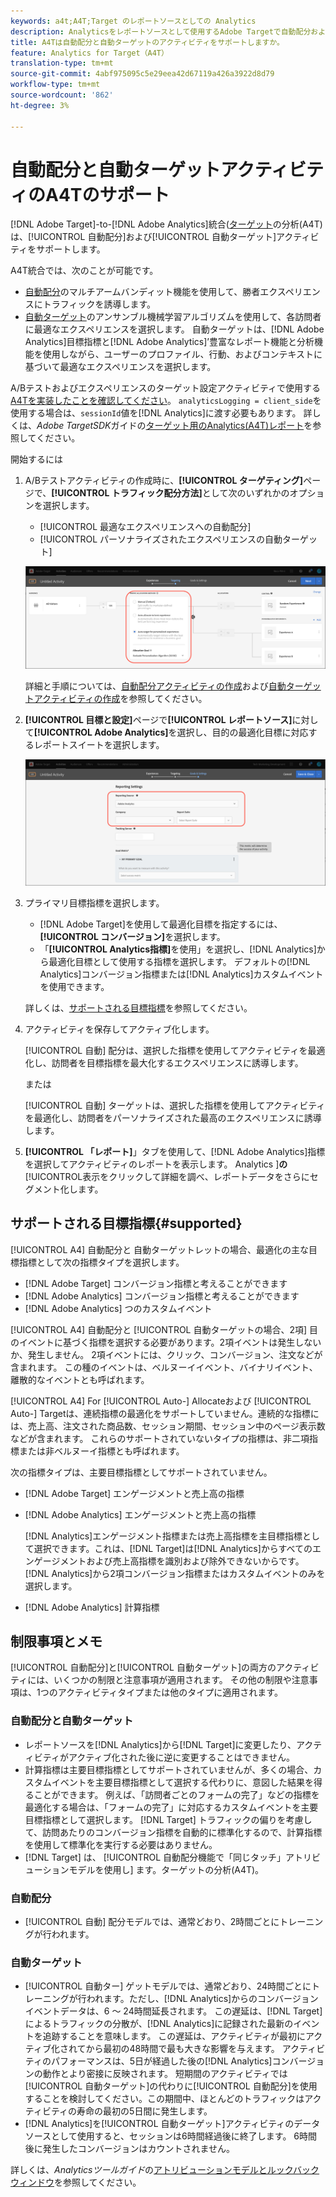 ```yaml
---
keywords: a4t;A4T;Target のレポートソースとしての Analytics
description: Analyticsをレポートソースとして使用するAdobe Targetで自動配分および自動ターゲットアクティビティを作成する方法を説明します(A4T)。
title: A4Tは自動配分と自動ターゲットのアクティビティをサポートしますか。
feature: Analytics for Target（A4T）
translation-type: tm+mt
source-git-commit: 4abf975095c5e29eea42d67119a426a3922d8d79
workflow-type: tm+mt
source-wordcount: '862'
ht-degree: 3%

---
```



# 自動配分と自動ターゲットアクティビティのA4Tのサポート

[!DNL Adobe Target]-to-[!DNL Adobe Analytics]統合([ターゲット](/help/c-integrating-target-with-mac/a4t/a4t.md)の分析(A4T)は、[!UICONTROL 自動配分]および[!UICONTROL 自動ターゲット]アクティビティをサポートします。

A4T統合では、次のことが可能です。

* [自動配分](/help/c-activities/automated-traffic-allocation/automated-traffic-allocation.md)のマルチアームバンディット機能を使用して、勝者エクスペリエンスにトラフィックを誘導します。
* [自動ターゲット](/help/c-activities/auto-target/auto-target-to-optimize.md)のアンサンブル機械学習アルゴリズムを使用して、各訪問者に最適なエクスペリエンスを選択します。 自動ターゲットは、[!DNL Adobe Analytics]目標指標と[!DNL Adobe Analytics]’豊富なレポート機能と分析機能を使用しながら、ユーザーのプロファイル、行動、およびコンテキストに基づいて最適なエクスペリエンスを選択します。

A/Bテストおよびエクスペリエンスのターゲット設定アクティビティで使用する[A4Tを実装したことを確認してください](/help/c-integrating-target-with-mac/a4t/a4timplementation.md)。 `analyticsLogging = client_side`を使用する場合は、`sessionId`値を[!DNL Analytics]に渡す必要もあります。 詳しくは、*Adobe TargetSDK*&#x200B;ガイドの[ターゲット用のAnalytics(A4T)レポート](https://adobetarget-sdks.gitbook.io/docs/integration-with-experience-cloud/analytics-for-target-a4t-reporting)を参照してください。

開始するには

1. A/Bテストアクティビティの作成時に、**[!UICONTROL ターゲティング]**&#x200B;ページで、**[!UICONTROL トラフィック配分方法]**&#x200B;として次のいずれかのオプションを選択します。

   * [!UICONTROL 最適なエクスペリエンスへの自動配分]
   * [!UICONTROL パーソナライズされたエクスペリエンスの自動ターゲット]

   ![トラフィック配分方法のオプション：手動、自動配分、自動ターゲット](/help/c-integrating-target-with-mac/a4t/assets/traffic-allocation-methods.png)

   詳細と手順については、[自動配分アクティビティの作成](/help/c-activities/automated-traffic-allocation/create-auto-allocate-activity.md)および[自動ターゲットアクティビティの作成](/help/c-activities/auto-target/create-auto-target.md)を参照してください。

1. **[!UICONTROL 目標と設定]**&#x200B;ページで&#x200B;**[!UICONTROL レポートソース]**&#x200B;に対して&#x200B;**[!UICONTROL Adobe Analytics]**&#x200B;を選択し、目的の最適化目標に対応するレポートスイートを選択します。

   ![目標と設定ページの「レポートソース」セクション](/help/c-integrating-target-with-mac/a4t/assets/a4t-select.png)

1. プライマリ目標指標を選択します。

   * [!DNL Adobe Target]を使用して最適化目標を指定するには、**[!UICONTROL コンバージョン]**&#x200B;を選択します。
   * 「**[!UICONTROL Analytics指標]**&#x200B;を使用」を選択し、[!DNL Analytics]から最適化目標として使用する指標を選択します。 デフォルトの[!DNL Analytics]コンバージョン指標または[!DNL Analytics]カスタムイベントを使用できます。

   詳しくは、[サポートされる目標指標](#supported)を参照してください。

1. アクティビティを保存してアクティブ化します。

   [!UICONTROL 自動] 配分は、選択した指標を使用してアクティビティを最適化し、訪問者を目標指標を最大化するエクスペリエンスに誘導します。

   または

   [!UICONTROL 自動] ターゲットは、選択した指標を使用してアクティビティを最適化し、訪問者をパーソナライズされた最高のエクスペリエンスに誘導します。

1. **[!UICONTROL 「レポート]**」タブを使用して、[!DNL Adobe Analytics]指標を選択してアクティビティのレポートを表示します。 Analytics ]**の**[!UICONTROL &#x200B;表示をクリックして詳細を調べ、レポートデータをさらにセグメント化します。

## サポートされる目標指標{#supported}

[!UICONTROL A4] 自動配分と    自動ターゲットレットの場合、最適化の主な目標指標として次の指標タイプを選択します。

* [!DNL Adobe Target] コンバージョン指標と考えることができます
* [!DNL Adobe Analytics] コンバージョン指標と考えることができます
* [!DNL Adobe Analytics] つのカスタムイベント

[!UICONTROL A4] 自動配分と [!UICONTROL 自動ターゲットの場合、2項]   目のイベントに基づく指標を選択する必要があります。2項イベントは発生しないか、発生しません。 2項イベントには、クリック、コンバージョン、注文などが含まれます。 この種のイベントは、ベルヌーイイベント、バイナリイベント、離散的なイベントとも呼ばれます。

[!UICONTROL A4]  For [!UICONTROL  Auto-] Allocateおよび [!UICONTROL Auto-] Targetは、連続指標の最適化をサポートしていません。連続的な指標には、売上高、注文された商品数、セッション期間、セッション中のページ表示数などが含まれます。 これらのサポートされていないタイプの指標は、非二項指標または非ベルヌーイ指標とも呼ばれます。

次の指標タイプは、主要目標指標としてサポートされていません。

* [!DNL Adobe Target] エンゲージメントと売上高の指標
* [!DNL Adobe Analytics] エンゲージメントと売上高の指標

   [!DNL Analytics]エンゲージメント指標または売上高指標を主目標指標として選択できます。これは、[!DNL Target]は[!DNL Analytics]からすべてのエンゲージメントおよび売上高指標を識別および除外できないからです。 [!DNL Analytics]から2項コンバージョン指標またはカスタムイベントのみを選択します。

* [!DNL Adobe Analytics] 計算指標

## 制限事項とメモ

[!UICONTROL 自動配分]と[!UICONTROL 自動ターゲット]の両方のアクティビティには、いくつかの制限と注意事項が適用されます。 その他の制限や注意事項は、1つのアクティビティタイプまたは他のタイプに適用されます。

### 自動配分と自動ターゲット

* レポートソースを[!DNL Analytics]から[!DNL Target]に変更したり、アクティビティがアクティブ化された後に逆に変更することはできません。
* 計算指標は主要目標指標としてサポートされていませんが、多くの場合、カスタムイベントを主要目標指標として選択する代わりに、意図した結果を得ることができます。 例えば、「訪問者ごとのフォームの完了」などの指標を最適化する場合は、「フォームの完了」に対応するカスタムイベントを主要目標指標として選択します。 [!DNL Target] トラフィックの偏りを考慮して、訪問あたりのコンバージョン指標を自動的に標準化するので、計算指標を使用して標準化を実行する必要はありません。
* [!DNL Target] は、 [!UICONTROL 自動配分機能で「同じタッチ」アトリビューションモデルを使用し] ます。ターゲットの分析(A4T)。

### 自動配分

* [!UICONTROL 自動] 配分モデルでは、通常どおり、2時間ごとにトレーニングが行われます。

### 自動ターゲット

* [!UICONTROL 自動ター] ゲットモデルでは、通常どおり、24時間ごとにトレーニングが行われます。ただし、[!DNL Analytics]からのコンバージョンイベントデータは、6 ～ 24時間延長されます。 この遅延は、[!DNL Target]によるトラフィックの分散が、[!DNL Analytics]に記録された最新のイベントを追跡することを意味します。 この遅延は、アクティビティが最初にアクティブ化されてから最初の48時間で最も大きな影響を与えます。 アクティビティのパフォーマンスは、5日が経過した後の[!DNL Analytics]コンバージョンの動作とより密接に反映されます。 短期間のアクティビティでは[!UICONTROL 自動ターゲット]の代わりに[!UICONTROL 自動配分]を使用することを検討してください。この期間中、ほとんどのトラフィックはアクティビティの寿命の最初の5日間に発生します。
* [!DNL Analytics]を[!UICONTROL 自動ターゲット]アクティビティのデータソースとして使用すると、セッションは6時間経過後に終了します。 6時間後に発生したコンバージョンはカウントされません。

詳しくは、*Analyticsツールガイド*&#x200B;の[アトリビューションモデルとルックバックウィンドウ](https://experienceleague.adobe.com/docs/analytics/analyze/analysis-workspace/attribution/models.html)を参照してください。
